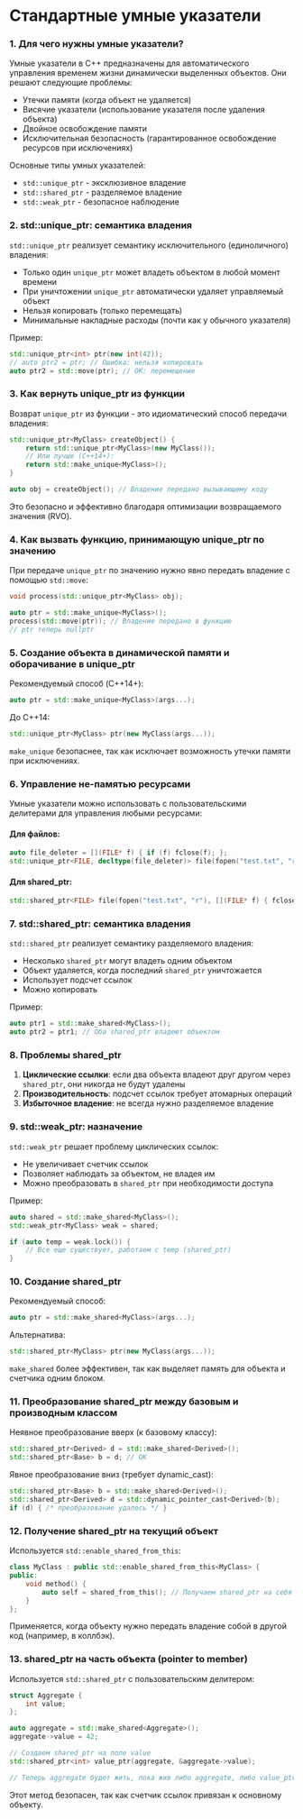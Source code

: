 # Стандартные умные указатели

### 1. Для чего нужны умные указатели?
Умные указатели в C++ предназначены для автоматического управления временем жизни динамически выделенных объектов. Они решают следующие проблемы:
- Утечки памяти (когда объект не удаляется)
- Висячие указатели (использование указателя после удаления объекта)
- Двойное освобождение памяти
- Исключительная безопасность (гарантированное освобождение ресурсов при исключениях)

Основные типы умных указателей:
- `std::unique_ptr` - эксклюзивное владение
- `std::shared_ptr` - разделяемое владение
- `std::weak_ptr` - безопасное наблюдение

### 2. std::unique_ptr: семантика владения
`std::unique_ptr` реализует семантику исключительного (единоличного) владения:
- Только один `unique_ptr` может владеть объектом в любой момент времени
- При уничтожении `unique_ptr` автоматически удаляет управляемый объект
- Нельзя копировать (только перемещать)
- Минимальные накладные расходы (почти как у обычного указателя)

Пример:
```c++
std::unique_ptr<int> ptr(new int(42));
// auto ptr2 = ptr; // Ошибка: нельзя копировать
auto ptr2 = std::move(ptr); // OK: перемещение
```

### 3. Как вернуть unique_ptr из функции
Возврат `unique_ptr` из функции - это идиоматический способ передачи владения:
```c++
std::unique_ptr<MyClass> createObject() {
    return std::unique_ptr<MyClass>(new MyClass());
    // Или лучше (C++14+):
    return std::make_unique<MyClass>();
}

auto obj = createObject(); // Владение передано вызывающему коду
```
Это безопасно и эффективно благодаря оптимизации возвращаемого значения (RVO).

### 4. Как вызвать функцию, принимающую unique_ptr по значению
При передаче `unique_ptr` по значению нужно явно передать владение с помощью `std::move`:
```c++
void process(std::unique_ptr<MyClass> obj);

auto ptr = std::make_unique<MyClass>();
process(std::move(ptr)); // Владение передано в функцию
// ptr теперь nullptr
```

### 5. Создание объекта в динамической памяти и оборачивание в unique_ptr
Рекомендуемый способ (C++14+):
```c++
auto ptr = std::make_unique<MyClass>(args...);
```
До C++14:
```c++
std::unique_ptr<MyClass> ptr(new MyClass(args...));
```
`make_unique` безопаснее, так как исключает возможность утечки памяти при исключениях.

### 6. Управление не-памятью ресурсами
Умные указатели можно использовать с пользовательскими делитерами для управления любыми ресурсами:

#### Для файлов:
```c++
auto file_deleter = [](FILE* f) { if (f) fclose(f); };
std::unique_ptr<FILE, decltype(file_deleter)> file(fopen("test.txt", "r"), file_deleter);
```

#### Для shared_ptr:
```c++
std::shared_ptr<FILE> file(fopen("test.txt", "r"), [](FILE* f) { fclose(f); });
```

### 7. std::shared_ptr: семантика владения
`std::shared_ptr` реализует семантику разделяемого владения:
- Несколько `shared_ptr` могут владеть одним объектом
- Объект удаляется, когда последний `shared_ptr` уничтожается
- Использует подсчет ссылок
- Можно копировать

Пример:
```c++
auto ptr1 = std::make_shared<MyClass>();
auto ptr2 = ptr1; // Оба shared_ptr владеют объектом
```

### 8. Проблемы shared_ptr
1. **Циклические ссылки**: если два объекта владеют друг другом через `shared_ptr`, они никогда не будут удалены
2. **Производительность**: подсчет ссылок требует атомарных операций
3. **Избыточное владение**: не всегда нужно разделяемое владение

### 9. std::weak_ptr: назначение
`std::weak_ptr` решает проблему циклических ссылок:
- Не увеличивает счетчик ссылок
- Позволяет наблюдать за объектом, не владея им
- Можно преобразовать в `shared_ptr` при необходимости доступа

Пример:
```c++
auto shared = std::make_shared<MyClass>();
std::weak_ptr<MyClass> weak = shared;

if (auto temp = weak.lock()) {
    // Все еще существует, работаем с temp (shared_ptr)
}
```

### 10. Создание shared_ptr
Рекомендуемый способ:
```c++
auto ptr = std::make_shared<MyClass>(args...);
```
Альтернатива:
```c++
std::shared_ptr<MyClass> ptr(new MyClass(args...));
```
`make_shared` более эффективен, так как выделяет память для объекта и счетчика одним блоком.

### 11. Преобразование shared_ptr между базовым и производным классом
Неявное преобразование вверх (к базовому классу):
```c++
std::shared_ptr<Derived> d = std::make_shared<Derived>();
std::shared_ptr<Base> b = d; // OK
```

Явное преобразование вниз (требует dynamic_cast):
```c++
std::shared_ptr<Base> b = std::make_shared<Derived>();
std::shared_ptr<Derived> d = std::dynamic_pointer_cast<Derived>(b);
if (d) { /* преобразование удалось */ }
```

### 12. Получение shared_ptr на текущий объект
Используется `std::enable_shared_from_this`:
```c++
class MyClass : public std::enable_shared_from_this<MyClass> {
public:
    void method() {
        auto self = shared_from_this(); // Получаем shared_ptr на себя
    }
};
```
Применяется, когда объекту нужно передать владение собой в другой код (например, в коллбэк).

### 13. shared_ptr на часть объекта (pointer to member)
Используется `std::shared_ptr` с пользовательским делитером:
```c++
struct Aggregate {
    int value;
};

auto aggregate = std::make_shared<Aggregate>();
aggregate->value = 42;

// Создаем shared_ptr на поле value
std::shared_ptr<int> value_ptr(aggregate, &aggregate->value);

// Теперь aggregate будет жить, пока жив либо aggregate, либо value_ptr
```
Этот метод безопасен, так как счетчик ссылок привязан к основному объекту.